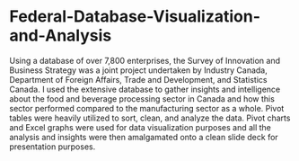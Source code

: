 # Federal-Database-Visualization-and-Analysis
Using a database of over 7,800 enterprises, the Survey of Innovation and Business Strategy was a joint project undertaken by Industry Canada, Department of Foreign Affairs, Trade and Development, and Statistics Canada. I used the extensive database to gather insights and intelligence about the food and beverage processing sector in Canada and how this sector performed compared to the manufacturing sector as a whole. Pivot tables were heavily utilized to sort, clean, and analyze the data. Pivot charts and Excel graphs were used for data visualization purposes and all the analysis and insights were then amalgamated onto a clean slide deck for presentation purposes.



